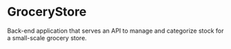 # GroceryStore
Back-end application that serves an API to manage and categorize stock for a small-scale grocery store.
